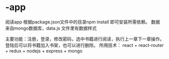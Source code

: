 # -app
阅读app
根据package.json文件中的目录npm install 即可安装所需依赖。
数据来自mongo数据库，data.js 文件里有数据样式


主要功能：注册，登录，修改密码，选中书籍进行阅读，执行上一章下一章操作。登陆后可以将书籍加入书架，也可以进行删除。
所用技术： react + react-router + redux + nodejs + express + mongo
